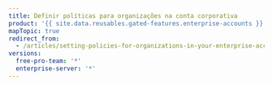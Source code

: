 ```yaml
---
title: Definir políticas para organizações na conta corporativa
product: '{{ site.data.reusables.gated-features.enterprise-accounts }}'
mapTopic: true
redirect_from:
  - /articles/setting-policies-for-organizations-in-your-enterprise-account
versions:
  free-pro-team: '*'
  enterprise-server: '*'
---
```


